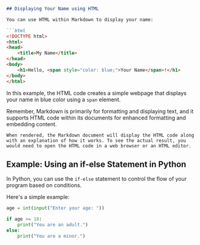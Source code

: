 ```markdown
## Displaying Your Name using HTML

You can use HTML within Markdown to display your name:

```html
<!DOCTYPE html>
<html>
<head>
    <title>My Name</title>
</head>
<body>
    <h1>Hello, <span style="color: blue;">Your Name</span>!</h1>
</body>
</html>
```

In this example, the HTML code creates a simple webpage that displays your name in blue color using a `span` element.

Remember, Markdown is primarily for formatting and displaying text, and it supports HTML code within its documents for enhanced formatting and embedding content.
```
When rendered, the Markdown document will display the HTML code along with an explanation of how it works. To see the actual result, you would need to open the HTML code in a web browser or an HTML editor.
```


## Example: Using an if-else Statement in Python

In Python, you can use the `if-else` statement to control the flow of your program based on conditions.

Here's a simple example:

```python
age = int(input("Enter your age: "))

if age >= 18:
    print("You are an adult.")
else:
    print("You are a minor.")

